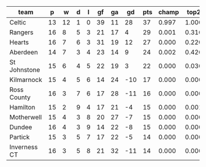 |     team     | p  | w  | d | l | gf | ga | gd  | pts | champ | top2  | top3  | top4  |  5-7  | bot4  | bot3  | bot2  |
|--------------|----|----|---|---|----|----|-----|-----|-------|-------|-------|-------|-------|-------|-------|-------|
| Celtic       | 13 | 12 | 1 | 0 | 39 | 11 |  28 |  37 | 0.997 | 1.000 | 1.000 | 1.000 | 0.000 | 0.000 | 0.000 | 0.000|
| Rangers      | 16 |  8 | 5 | 3 | 21 | 17 |   4 |  29 | 0.001 | 0.316 | 0.640 | 0.876 | 0.122 | 0.001 | 0.000 | 0.000|
| Hearts       | 16 |  7 | 6 | 3 | 31 | 19 |  12 |  27 | 0.000 | 0.220 | 0.509 | 0.823 | 0.173 | 0.001 | 0.001 | 0.000|
| Aberdeen     | 14 |  7 | 3 | 4 | 23 | 14 |   9 |  24 | 0.002 | 0.426 | 0.717 | 0.910 | 0.089 | 0.001 | 0.001 | 0.000|
| St Johnstone | 15 |  6 | 4 | 5 | 22 | 19 |   3 |  22 | 0.000 | 0.036 | 0.121 | 0.315 | 0.617 | 0.034 | 0.015 | 0.005|
| Kilmarnock   | 15 |  4 | 5 | 6 | 14 | 24 | -10 |  17 | 0.000 | 0.000 | 0.003 | 0.015 | 0.329 | 0.509 | 0.369 | 0.237|
| Ross County  | 16 |  3 | 7 | 6 | 17 | 28 | -11 |  16 | 0.000 | 0.000 | 0.001 | 0.005 | 0.217 | 0.652 | 0.516 | 0.359|
| Hamilton     | 15 |  2 | 9 | 4 | 17 | 21 |  -4 |  15 | 0.000 | 0.001 | 0.002 | 0.010 | 0.277 | 0.575 | 0.425 | 0.281|
| Motherwell   | 15 |  4 | 3 | 8 | 20 | 27 |  -7 |  15 | 0.000 | 0.000 | 0.001 | 0.008 | 0.200 | 0.677 | 0.539 | 0.389|
| Dundee       | 16 |  4 | 3 | 9 | 14 | 22 |  -8 |  15 | 0.000 | 0.000 | 0.002 | 0.013 | 0.307 | 0.526 | 0.380 | 0.244|
| Partick      | 15 |  3 | 5 | 7 | 17 | 22 |  -5 |  14 | 0.000 | 0.000 | 0.002 | 0.011 | 0.318 | 0.533 | 0.391 | 0.251|
| Inverness CT | 16 |  3 | 5 | 8 | 21 | 32 | -11 |  14 | 0.000 | 0.000 | 0.002 | 0.014 | 0.352 | 0.492 | 0.363 | 0.234|
